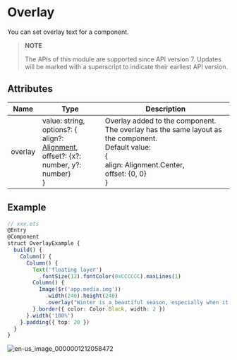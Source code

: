 # Overlay

You can set overlay text for a component.

>  **NOTE**
>
> The APIs of this module are supported since API version 7. Updates will be marked with a superscript to indicate their earliest API version.

## Attributes

| Name      | Type                         | Description                      |
| ------- | ----------------------------- | ------------------------- |
| overlay | value: string,<br/>options?: {<br/>align?: [Alignment](ts-appendix-enums.md#alignment), <br/>offset?: {x?: number, y?: number}<br/>} | Overlay added to the component. The overlay has the same layout as the component.<br>Default value:<br>{<br>align: Alignment.Center,<br>offset: {0, 0}<br>} |


## Example

```ts
// xxx.ets
@Entry
@Component
struct OverlayExample {
  build() {
    Column() {
      Column() {
        Text('floating layer')
          .fontSize(12).fontColor(0xCCCCCC).maxLines(1)
        Column() {
          Image($r('app.media.img'))
            .width(240).height(240)
            .overlay("Winter is a beautiful season, especially when it snows.", { align: Alignment.Bottom, offset: { x: 0, y: -15 } })
        }.border({ color: Color.Black, width: 2 })
      }.width('100%')
    }.padding({ top: 20 })
  }
}
```

![en-us_image_0000001212058472](figures/en-us_image_0000001212058472.png)

